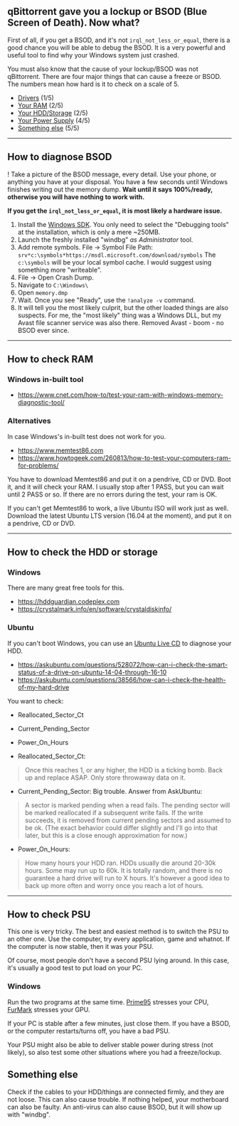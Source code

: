 ## qBittorrent gave you a lockup or BSOD (Blue Screen of Death). Now what?

First of all, if you get a BSOD, and it's not `irql_not_less_or_equal`, there is a good chance you will be able to debug the BSOD. It is a very powerful and useful tool to find why your Windows system just crashed.

You must also know that the cause of your lockup/BSOD was not qBittorrent.
There are four major things that can cause a freeze or BSOD.
The numbers mean how hard is it to check on a scale of 5.

* [Drivers](#how-to-diagnose-bsod) (1/5)
* [Your RAM](#how-to-check-ram) (2/5)
* [Your HDD/Storage](#how-to-check-the-hdd-or-storage) (2/5)
* [Your Power Supply](#how-to-check-psu) (4/5)
* [Something else](#something-else) (5/5)

***

## How to diagnose BSOD

! Take a picture of the BSOD message, every detail. Use your phone, or anything you have at your disposal. You have a few seconds until Windows finishes writing out the memory dump. **Wait until it says 100%/ready, otherwise you will have nothing to work with.**

**If you get the `irql_not_less_or_equal`, it is most likely a hardware issue.**

1. Install the [Windows SDK](https://developer.microsoft.com/en-us/windows/downloads/windows-10-sdk). You only need to select the "Debugging tools" at the installation, which is only a mere ~250MB.
2. Launch the freshly installed "windbg" _as Administrator_ tool.
3. Add remote symbols.
File -> Symbol File Path: `srv*c:\symbols*https://msdl.microsoft.com/download/symbols`
The `c:\symbols` will be your local symbol cache. I would suggest using something more "writeable".
4. File -> Open Crash Dump.
5. Navigate to `C:\Windows\`
6. Open `memory.dmp`
7. Wait. Once you see "Ready", use the `!analyze -v` command.
8. It will tell you the most likely culprit, but the other loaded things are also suspects. For me, the "most likely" thing was a Windows DLL, but my Avast file scanner service was also there. Removed Avast - boom - no BSOD ever since.


***

## How to check RAM

### Windows in-built tool

* https://www.cnet.com/how-to/test-your-ram-with-windows-memory-diagnostic-tool/

### Alternatives
In case Windows's in-built test does not work for you.
* https://www.memtest86.com
* https://www.howtogeek.com/260813/how-to-test-your-computers-ram-for-problems/

You have to download Memtest86 and put it on a pendrive, CD or DVD.
Boot it, and it will check your RAM.
I usually stop after 1 PASS, but you can wait until 2 PASS or so. If there are no errors during the test, your ram is OK.

If you can't get Memtest86 to work, a live Ubuntu ISO will work just as well.
Download the latest Ubuntu LTS version (16.04 at the moment), and put it on a pendrive, CD or DVD.


***


## How to check the HDD or storage

### Windows
There are many great free tools for this.
* https://hddguardian.codeplex.com
* https://crystalmark.info/en/software/crystaldiskinfo/

### Ubuntu
If you can't boot Windows, you can use an [Ubuntu Live CD](https://www.howtogeek.com/191054/how-to-create-bootable-usb-drives-and-sd-cards-for-every-operating-system/) to diagnose your HDD.
* https://askubuntu.com/questions/528072/how-can-i-check-the-smart-status-of-a-drive-on-ubuntu-14-04-through-16-10
* https://askubuntu.com/questions/38566/how-can-i-check-the-health-of-my-hard-drive

You want to check:
* Reallocated_Sector_Ct
* Current_Pending_Sector
* Power_On_Hours

* Reallocated_Sector_Ct:
> Once this reaches 1, or any higher, the HDD is a ticking bomb. Back up and replace ASAP. Only store throwaway data on it.

* Current_Pending_Sector: Big trouble. Answer from AskUbuntu:
> A sector is marked pending when a read fails. The pending sector will be marked reallocated if a subsequent write fails. If the write succeeds, it is removed from current pending sectors and assumed to be ok. (The exact behavior could differ slightly and I'll go into that later, but this is a close enough approximation for now.)

* Power_On_Hours:
> How many hours your HDD ran. HDDs usually die around 20-30k hours. Some may run up to 60k. It is totally random, and there is no guarantee a hard drive will run to X hours. It's however a good idea to back up more often and worry once you reach a lot of hours.

***

## How to check PSU
This one is very tricky.
The best and easiest method is to switch the PSU to an other one.
Use the computer, try every application, game and whatnot.
If the computer is now stable, then it was your PSU.

Of course, most people don't have a second PSU lying around.
In this case, it's usually a good test to put load on your PC.

### Windows

Run the two programs at the same time.
[Prime95](https://www.mersenne.org/download/) stresses your CPU, [FurMark](http://www.ozone3d.net/benchmarks/fur/) stresses your GPU.

If your PC is stable after a few minutes, just close them.
If you have a BSOD, or the computer restarts/turns off, you have a bad PSU.

Your PSU might also be able to deliver stable power during stress (not likely), so also test some other situations where you had a freeze/lockup.

## Something else
Check if the cables to your HDD/things are connected firmly, and they are not loose. This can also cause trouble.
If nothing helped, your motherboard can also be faulty. An anti-virus can also cause BSOD, but it will show up with "windbg".
